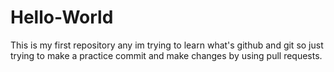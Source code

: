 # Hello-World
This is my first repository 
any im trying to learn what's github and git so just trying to make a practice commit and  make changes by using pull requests.
